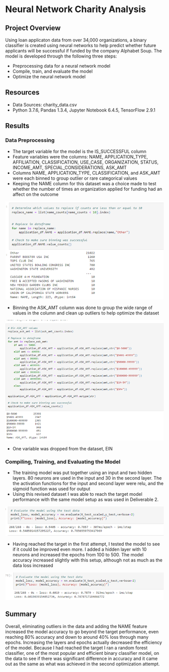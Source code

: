 # Neural Network Charity Analysis

## Project Overview

Using loan applicaton data from over 34,000 organizations, a binary classifier is created using neural networks to help predict whether future applicants will be successful if funded by the company Alphabet Soup. The model is developed through the following three steps:
- Preprocessing data for a neural network model
- Compile, train, and evaluate the model
- Optimize the neural network model

## Resources

- Data Sources: charity_data.csv
- Python 3.7.6, Pandas 1.3.4, Jupyter Notebook 6.4.5, TensorFlow 2.9.1

## Results

### Data Preprocessing

- The target variable for the model is the IS_SUCCESSFUL column
- Feature variables were the columns: NAME, APPLICATION_TYPE, AFFILIATION, CLASSIFICATION, USE_CASE, ORGANIZATION, STATUS, INCOME_AMT, SPECIAL_CONSIDERATIONS, ASK_AMT
- Columns NAME, APPLICATION_TYPE, CLASSIFICATION, and ASK_AMT were each binned to group outlier or rare categorical values
- Keeping the NAME column for this dataset was a choice made to test whether the number of times an organization applied for funding had an affect on the outcome

![namebinning](https://github.com/mein0819/Neural_Network_Charity_Analysis/blob/main/readMeImages/nameBinning.png)

- Binning the ASK_AMT column was done to group the wide range of values in the column and clean up outliers to help optimize the dataset

![askamntbinning](https://github.com/mein0819/Neural_Network_Charity_Analysis/blob/main/readMeImages/askAmntBinning.png)

- One variable was dropped from the dataset, EIN

### Compiling, Training, and Evaluating the Model

- The training model was put together using an input and two hidden layers. 80 neurons are used in the input and 30 in the second layer. The the activation functions for the input and second layer were relu, and the sigmoid function was used for output
- Using this revised dataset I was able to reach the target model performance with the same model setup as was used in Deliverable 2. 

![modaccuracy1](https://github.com/mein0819/Neural_Network_Charity_Analysis/blob/main/readMeImages/modAccuracy1.png)

- Having reached the target in the first attempt, I tested the model to see if it could be improved even more. I added a hidden layer with 10 neurons and increased the epochs from 100 to 500. The model accuracy increased slightly with this setup, although not as much as the data loss increased

![modaccuracy2](https://github.com/mein0819/Neural_Network_Charity_Analysis/blob/main/readMeImages/modAccuracy2.png)

## Summary

Overall, eliminating outliers in the data and adding the NAME feature increased the model accuracy to go beyond the target performance, even reaching 80% accuracy and down to around 40% loss through many epochs. Increasing the layers and epochs actually decreased the efficiency of the model. Because I had reached the target I ran a random forest classifier, one of the most popular and efficient binary classifier model, on the data to see if there was significant difference in accuracy and it came out as the same as what was achieved in the second optimization attempt. 
